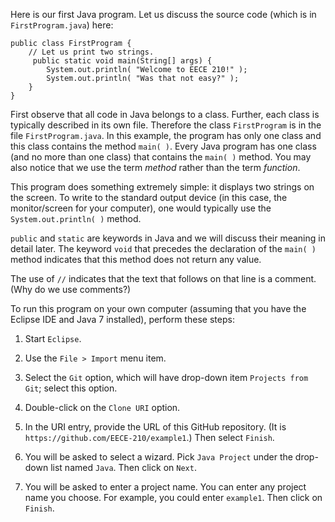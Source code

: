 Here is our first Java program. Let us discuss the source code (which is in `FirstProgram.java`) here:

    public class FirstProgram {
        // Let us print two strings.
         public static void main(String[] args) {		
	        System.out.println( "Welcome to EECE 210!" );
	        System.out.println( "Was that not easy?" );
        }
    }

First observe that all code in Java belongs to a class. Further, each class is typically described in its own file. Therefore the class `FirstProgram` is in the file `FirstProgram.java`. In this example, the program has only one class and this class contains the method `main( )`. Every Java program has one class (and no more than one class) that contains the `main( )` method. You may also notice that we use the term _method_ rather than the term _function_.

This program does something extremely simple: it displays two strings on the screen. To write to the standard output device (in this case, the monitor/screen for your computer), one would typically use the `System.out.println( )` method.

`public` and `static` are keywords in Java and we will discuss their meaning in detail later. The keyword `void` that precedes the declaration of the `main( )` method indicates that this method does not return any value.

The use of `//` indicates that the text that follows on that line is a comment. (Why do we use comments?)

To run this program on your own computer (assuming that you have the Eclipse IDE and Java 7 installed), perform these steps:

1. Start `Eclipse`.

2. Use the `File > Import` menu item.

3. Select the `Git` option, which will have drop-down item `Projects from Git`; select this option.

4. Double-click on the `Clone URI` option.

5. In the URI entry, provide the URL of this GitHub repository. (It is `https://github.com/EECE-210/example1`.) Then select `Finish`.

6. You will be asked to select a wizard. Pick `Java Project` under the drop-down list named `Java`. Then click on `Next`.

7. You will be asked to enter a project name. You can enter any project name you choose. For example, you could enter `example1`. Then click on `Finish`.
